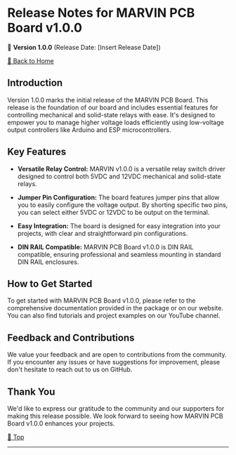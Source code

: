 # Release Notes for MARVIN PCB Board v1.0.0

🚀 **Version 1.0.0** (Release Date: [Insert Release Date])

[🏡 Back to Home](/)

## Introduction

Version 1.0.0 marks the initial release of the MARVIN PCB Board. This release is the foundation of our board and includes essential features for controlling mechanical and solid-state relays with ease. It's designed to empower you to manage higher voltage loads efficiently using low-voltage output controllers like Arduino and ESP microcontrollers.

## Key Features

- **Versatile Relay Control:** MARVIN v1.0.0 is a versatile relay switch driver designed to control both 5VDC and 12VDC mechanical and solid-state relays.

- **Jumper Pin Configuration:** The board features jumper pins that allow you to easily configure the voltage output. By shorting specific two pins, you can select either 5VDC or 12VDC to be output on the terminal.

- **Easy Integration:** The board is designed for easy integration into your projects, with clear and straightforward pin configurations.

- **DIN RAIL Compatible:** MARVIN PCB Board v1.0.0 is DIN RAIL compatible, ensuring professional and seamless mounting in standard DIN RAIL enclosures.

## How to Get Started

To get started with MARVIN PCB Board v1.0.0, please refer to the comprehensive documentation provided in the package or on our website. You can also find tutorials and project examples on our YouTube channel.

## Feedback and Contributions

We value your feedback and are open to contributions from the community. If you encounter any issues or have suggestions for improvement, please don't hesitate to reach out to us on GitHub.

## Thank You

We'd like to express our gratitude to the community and our supporters for making this release possible. We look forward to seeing how MARVIN PCB Board v1.0.0 enhances your projects.

[🏡 Top ](#)

---
